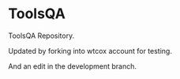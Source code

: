# ToolsQA
ToolsQA Repository.

Updated by forking into wtcox account for testing.

And an edit in the development branch.
